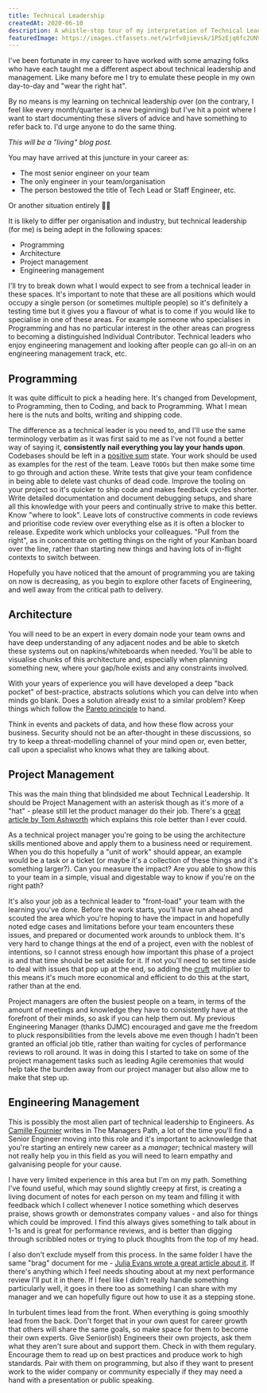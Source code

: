 ```yaml
---
title: Technical Leadership
createdAt: 2020-06-10
description: A whistle-stop tour of my interpretation of Technical Leadership, and the advice that got me to where I am today
featuredImage: https://images.ctfassets.net/w1rfv8jievsk/1P5zEjq6fc2UNVjPX8JvCu/5f9bde394ce9d2d49572bfc141fa2ff3/photo-1523875176340-1298db8ee216.jpeg
---
```


I've been fortunate in my career to have worked with some amazing folks who have each taught me a different aspect about technical leadership and management. Like many before me I try to emulate these people in my own day-to-day and "wear the right hat".

By no means is my learning on technical leadership over (on the contrary, I feel like every month/quarter is a new beginning) but I've hit a point where I want to start documenting these slivers of advice and have something to refer back to. I'd urge anyone to do the same thing.

*This will be a "living" blog post.*

You may have arrived at this juncture in your career as:

- The most senior engineer on your team
- The only engineer in your team/organisation
- The person bestowed the title of Tech Lead or Staff Engineer, etc.

Or another situation entirely 🤷‍♂️

It is likely to differ per organisation and industry, but technical leadership (for me) is being adept in the following spaces:

- Programming
- Architecture
- Project management
- Engineering management

I'll try to break down what I would expect to see from a technical leader in these spaces. It's important to note that these are all positions which would occupy a single person (or sometimes multiple people) so it's definitely a testing time but it gives you a flavour of what is to come if you would like to specialise in one of these areas. For example someone who specialises in Programming and has no particular interest in the other areas can progress to becoming a distinguished Individual Contributor. Technical leaders who enjoy engineering management and looking after people can go all-in on an engineering management track, etc.

## Programming

It was quite difficult to pick a heading here. It's changed from Development, to Programming, then to Coding, and back to Programming. What I mean here is the nuts and bolts, writing and shipping code.

The difference as a technical leader is you need to, and I'll use the same terminology verbatim as it was first said to me as I've not found a better way of saying it, **consistently nail everything you lay your hands upon**. Codebases should be left in a [positive sum](https://www.britannica.com/topic/positive-sum-game) state. Your work should be used as examples for the rest of the team. Leave `TODOs` but then make some time to go through and action these. Write tests that give your team confidence in being able to delete vast chunks of dead code. Improve the tooling on your project so it's quicker to ship code and makes feedback cycles shorter. Write detailed documentation and document debugging setups, and share all this knowledge with your peers and continually strive to make this better. Know "where to look". Leave lots of constructive comments in code reviews and prioritise code review over everything else as it is often a blocker to release. Expedite work which unblocks your colleagues. "Pull from the right", as in concentrate on getting things on the right of your Kanban board over the line, rather than starting new things and having lots of in-flight contexts to switch between.

Hopefully you have noticed that the amount of programming you are taking on now is decreasing, as you begin to explore other facets of Engineering, and well away from the critical path to delivery.

## Architecture

You will need to be an expert in every domain node your team owns and have deep understanding of any adjacent nodes and be able to sketch these systems out on napkins/whiteboards when needed. You'll be able to visualise chunks of this architecture and, especially when planning something new, where your gap/hole exists and any constraints involved.

With your years of experience you will have developed a deep "back pocket" of best-practice, abstracts solutions which you can delve into when minds go blank. Does a solution already exist to a similar problem? Keep things which follow the [Pareto principle](https://en.wikipedia.org/wiki/Pareto_principle) to hand.

Think in events and packets of data, and how these flow across your business. Security should not be an after-thought in these discussions, so try to keep a threat-modelling channel of your mind open or, even better, call upon a specialist who knows what they are talking about.

## Project Management

This was the main thing that blindsided me about Technical Leadership. It should be Project Management with an asterisk though as it's more of a "hat" - please still let the product manager do their job. There's a [great article by Tom Ashworth](https://tgvashworth.com/2016/07/20/technical-lead.html) which explains this role better than I ever could.

As a technical project manager you're going to be using the architecture skills mentioned above and apply them to a business need or requirement. When you do this hopefully a "unit of work" should appear, an example would be a task or a ticket (or maybe it's a collection of these things and it's something larger?). Can you measure the impact? Are you able to show this to your team in a simple, visual and digestable way to know if you're on the right path?

It's also your job as a technical leader to "front-load" your team with the learning you've done. Before the work starts, you'll have run ahead and scouted the area which you're hoping to have the impact in and hopefully noted edge cases and limitations before your team encounters these issues, and prepared or documented work arounds to unblock them. It's very hard to change things at the end of a project, even with the noblest of intentions, so I cannot stress enough how important this phase of a project is and that time should be set aside for it. If not you'll need to set time aside to deal with issues that pop up at the end, so adding the [cruft](https://martinfowler.com/bliki/TechnicalDebt.html) multiplier to this means it's much more economical and efficient to do this at the start, rather than at the end.

Project managers are often the busiest people on a team, in terms of the amount of meetings and knowledge they have to consistently have at the forefront of their minds, so ask if you can help them out. My previous Engineering Manager (thanks DJMC) encouraged and gave me the freedom to pluck responsibilities from the levels above me even though I hadn't been granted an official job title, rather than waiting for cycles of performance reviews to roll around. It was in doing this I started to take on some of the project management tasks such as leading Agile ceremonies that would help take the burden away from our project manager but also allow me to make that step up.

## Engineering Management

This is possibly the most alien part of technical leadership to Engineers. As [Camille Fournier](https://twitter.com/skamille) writes in The Managers Path, a lot of the time you'll find a Senior Engineer moving into this role and it's important to acknowledge that you're starting an entirely new career as a *manager*; technical mastery will not really help you in this field as you will need to learn empathy and galvanising people for your cause.

I have very limited experience in this area but I'm on my path. Something I've found useful, which may sound slightly creepy at first, is creating a living document of notes for each person on my team and filling it with feedback which I collect whenever I notice something which deserves praise, shows growth or demonstrates company values - and also for things which could be improved. I find this always gives something to talk about in 1-1s and is great for performance reviews, and is better than digging through scribbled notes or trying to pluck thoughts from the top of my head.

I also don't exclude myself from this process. In the same folder I have the same "brag" document for me - [Julia Evans wrote a great article about it](https://jvns.ca/blog/brag-documents). If there's anything which I feel needs shouting about at my next performance review I'll put it in there. If I feel like I didn't really handle something particularly well, it goes in there too as something I can share with my manager and we can hopefully figure out how to use it as a stepping stone.

In turbulent times lead from the front. When everything is going smoothly lead from the back. Don't forget that in your own quest for career growth that others will share the same goals, so make space for them to become their own experts. Give Senior(ish) Engineers their own projects, ask them what they aren't sure about and support them. Check in with them regulary. Encourage them to read up on best practices and produce work to high standards. Pair with them on programming, but also if they want to present work to the wider company or community especially if they may need a hand with a presentation or public speaking.
